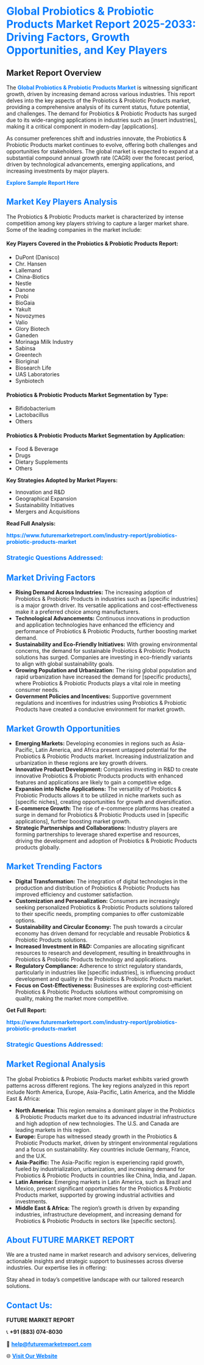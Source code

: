 <h1 style="color: #007BFF;">Global Probiotics & Probiotic Products Market Report 2025-2033: Driving Factors, Growth Opportunities, and Key Players</h1>

<section id="overview">
<h2>Market Report Overview</h2>
<p>The <a href="https://www.futuremarketreport.com/industry-report/probiotics-probiotic-products-market" style="color: #007BFF; text-decoration: none;"><strong>Global Probiotics & Probiotic Products Market</strong></a> is witnessing significant growth, driven by increasing demand across various industries. This report delves into the key aspects of the Probiotics & Probiotic Products market, providing a comprehensive analysis of its current status, future potential, and challenges. The demand for Probiotics & Probiotic Products has surged due to its wide-ranging applications in industries such as [insert industries], making it a critical component in modern-day [applications].</p>
<p>As consumer preferences shift and industries innovate, the Probiotics & Probiotic Products market continues to evolve, offering both challenges and opportunities for stakeholders. The global market is expected to expand at a substantial compound annual growth rate (CAGR) over the forecast period, driven by technological advancements, emerging applications, and increasing investments by major players.</p>
</section>

<section id="overview">
<p><a href="https://www.futuremarketreport.com/request-sample/reportId=58752" style="color: #007BFF; text-decoration: none;"><strong>Explore Sample Report Here</strong></a></p>
</section>

<section id="key-players">
<h2 style="color: #007BFF;">Market Key Players Analysis</h2>
<p>The Probiotics & Probiotic Products market is characterized by intense competition among key players striving to capture a larger market share. Some of the leading companies in the market include:</p>
<h4>Key Players Covered in the Probiotics & Probiotic Products Report:</h4>
<ul><li>DuPont (Danisco)</li><li>Chr. Hansen</li><li>Lallemand</li><li>China-Biotics</li><li>Nestle</li><li>Danone</li><li>Probi</li><li>BioGaia</li><li>Yakult</li><li>Novozymes</li><li>Valio</li><li>Glory Biotech</li><li>Ganeden</li><li>Morinaga Milk Industry</li><li>Sabinsa</li><li>Greentech</li><li>Bioriginal</li><li>Biosearch Life</li><li>UAS Laboratories</li><li>Synbiotech</li></ul>
<h4>Probiotics & Probiotic Products Market Segmentation by Type:</h4>
<ul><li>Bifidobacterium</li><li>Lactobacillus</li><li>Others</li></ul>

<h4>Probiotics & Probiotic Products Market Segmentation by Application:</h4>
<ul><li>Food &amp; Beverage</li><li>Drugs</li><li>Dietary Supplements</li><li>Others</li></ul>
<p><strong>Key Strategies Adopted by Market Players:</strong></p>
<ul>
<li>Innovation and R&D</li>
<li>Geographical Expansion</li>
<li>Sustainability Initiatives</li>
<li>Mergers and Acquisitions</li>
</ul>
</section>

<section>
<p><strong>Read Full Analysis: </strong></p><a href="https://www.futuremarketreport.com/industry-report/probiotics-probiotic-products-market" style="color: #007BFF; text-decoration: none;"><strong>https://www.futuremarketreport.com/industry-report/probiotics-probiotic-products-market</strong></a>
<h3 style="color: #007BFF;">Strategic Questions Addressed:</h3>
</section>

<section id="driving-factors">
<h2 style="color: #007BFF;">Market Driving Factors</h2>
<ul>
<li><strong>Rising Demand Across Industries:</strong> The increasing adoption of Probiotics & Probiotic Products in industries such as [specific industries] is a major growth driver. Its versatile applications and cost-effectiveness make it a preferred choice among manufacturers.</li>
<li><strong>Technological Advancements:</strong> Continuous innovations in production and application technologies have enhanced the efficiency and performance of Probiotics & Probiotic Products, further boosting market demand.</li>
<li><strong>Sustainability and Eco-Friendly Initiatives:</strong> With growing environmental concerns, the demand for sustainable Probiotics & Probiotic Products solutions has surged. Companies are investing in eco-friendly variants to align with global sustainability goals.</li>
<li><strong>Growing Population and Urbanization:</strong> The rising global population and rapid urbanization have increased the demand for [specific products], where Probiotics & Probiotic Products plays a vital role in meeting consumer needs.</li>
<li><strong>Government Policies and Incentives:</strong> Supportive government regulations and incentives for industries using Probiotics & Probiotic Products have created a conducive environment for market growth.</li>
</ul>
</section>

<section id="growth-opportunities">
<h2 style="color: #007BFF;">Market Growth Opportunities</h2>
<ul>
<li><strong>Emerging Markets:</strong> Developing economies in regions such as Asia-Pacific, Latin America, and Africa present untapped potential for the Probiotics & Probiotic Products market. Increasing industrialization and urbanization in these regions are key growth drivers.</li>
<li><strong>Innovative Product Development:</strong> Companies investing in R&D to create innovative Probiotics & Probiotic Products products with enhanced features and applications are likely to gain a competitive edge.</li>
<li><strong>Expansion into Niche Applications:</strong> The versatility of Probiotics & Probiotic Products allows it to be utilized in niche markets such as [specific niches], creating opportunities for growth and diversification.</li>
<li><strong>E-commerce Growth:</strong> The rise of e-commerce platforms has created a surge in demand for Probiotics & Probiotic Products used in [specific applications], further boosting market growth.</li>
<li><strong>Strategic Partnerships and Collaborations:</strong> Industry players are forming partnerships to leverage shared expertise and resources, driving the development and adoption of Probiotics & Probiotic Products products globally.</li>
</ul>
</section>

<section id="trending-factors">
<h2 style="color: #007BFF;">Market Trending Factors</h2>
<ul>
<li><strong>Digital Transformation:</strong> The integration of digital technologies in the production and distribution of Probiotics & Probiotic Products has improved efficiency and customer satisfaction.</li>
<li><strong>Customization and Personalization:</strong> Consumers are increasingly seeking personalized Probiotics & Probiotic Products solutions tailored to their specific needs, prompting companies to offer customizable options.</li>
<li><strong>Sustainability and Circular Economy:</strong> The push towards a circular economy has driven demand for recyclable and reusable Probiotics & Probiotic Products solutions.</li>
<li><strong>Increased Investment in R&D:</strong> Companies are allocating significant resources to research and development, resulting in breakthroughs in Probiotics & Probiotic Products technology and applications.</li>
<li><strong>Regulatory Compliance:</strong> Adherence to strict regulatory standards, particularly in industries like [specific industries], is influencing product development and quality in the Probiotics & Probiotic Products market.</li>
<li><strong>Focus on Cost-Effectiveness:</strong> Businesses are exploring cost-efficient Probiotics & Probiotic Products solutions without compromising on quality, making the market more competitive.</li>
</ul>
</section>

<section>
<p><strong>Get Full Report: </strong></p><a href="https://www.futuremarketreport.com/industry-report/probiotics-probiotic-products-market" style="color: #007BFF; text-decoration: none;"><strong>https://www.futuremarketreport.com/industry-report/probiotics-probiotic-products-market</strong></a>
<h3 style="color: #007BFF;">Strategic Questions Addressed:</h3>
</section>


<section id="regional-analysis">
<h2 style="color: #007BFF;">Market Regional Analysis</h2>
<p>The global Probiotics & Probiotic Products market exhibits varied growth patterns across different regions. The key regions analyzed in this report include North America, Europe, Asia-Pacific, Latin America, and the Middle East & Africa:</p>
<ul>
<li><strong>North America:</strong> This region remains a dominant player in the Probiotics & Probiotic Products market due to its advanced industrial infrastructure and high adoption of new technologies. The U.S. and Canada are leading markets in this region.</li>
<li><strong>Europe:</strong> Europe has witnessed steady growth in the Probiotics & Probiotic Products market, driven by stringent environmental regulations and a focus on sustainability. Key countries include Germany, France, and the U.K.</li>
<li><strong>Asia-Pacific:</strong> The Asia-Pacific region is experiencing rapid growth, fueled by industrialization, urbanization, and increasing demand for Probiotics & Probiotic Products in countries like China, India, and Japan.</li>
<li><strong>Latin America:</strong> Emerging markets in Latin America, such as Brazil and Mexico, present significant opportunities for the Probiotics & Probiotic Products market, supported by growing industrial activities and investments.</li>
<li><strong>Middle East & Africa:</strong> The region’s growth is driven by expanding industries, infrastructure development, and increasing demand for Probiotics & Probiotic Products in sectors like [specific sectors].</li>
</ul>
</section>

<footer>
<h2 style="color: #007BFF;">About FUTURE MARKET REPORT</h2>
<p>We are a trusted name in market research and advisory services, delivering actionable insights and strategic support to businesses across diverse industries. Our expertise lies in offering:</p>

<p>Stay ahead in today’s competitive landscape with our tailored research solutions.</p>

<h2 style="color: #007BFF;">Contact Us:</h2>
<p><strong>FUTURE MARKET REPORT</strong></p>
<p>📞 <strong>+91 (883) 074-8030</strong></p>
<p>📧 <strong><a href="mailto:help@futuremarketreport.com" style="color: #007BFF;">help@futuremarketreport.com</a></strong></p>
<p>🌐 <strong><a href="https://www.futuremarketreport.com/" style="color: #007BFF;">Visit Our Website</a></strong></p>
</footer>